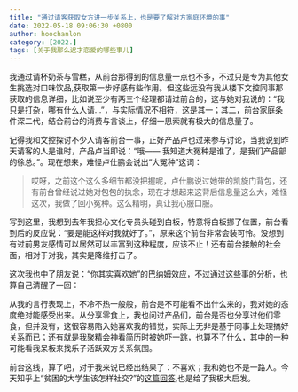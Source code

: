 ```yaml
---
title: "通过请客获取女方进一步关系上，也是要了解对方家庭环境的事"
date: 2022-05-18 09:06:30 +0800
author: hoochanlon
category: [2022.]
tags: [关于我那么迟才恋爱的哪些事儿]
---
```


我通过请杯奶茶与雪糕，从前台那得到的信息量一点也不多，不过只是专为其他女生挑选对口味饮品,获取第一步好感有些作用。但这些远没有我从楼下文控同事那获取的信息详细，比如说至少有两三个经理都请过前台的，这与她对我说的：“我只是打杂，哪有什么人请…”，与实际情况不相符，这是其一；其二，前台家庭条件深二代，结合前台的消费与言谈上，仔细一思索就有极大的信息量了。 <!-- more -->

记得我和文控探讨不少人请客前台一事，正好产品卢也过来参与讨论，当我说到昨天请客的人是谁时，产品卢当即说：“哦—— 我知道大冤种是谁了，是我们产品部的徐总。”。现在想来，难怪卢仕鹏会说出“大冤种”这词：

>哎呀，之前这个这么多细节都没把握呢，卢仕鹏说过她带的凯旋门背包，还有前台曾经说过她对包包的执念，现在才想起来这背后信息量这么大，难怪这次，我做了回小冤种。这么精明，真让我心服口服。

写到这里，我想到去年我担心文化专员头碰到白板，特意将白板挪了位置，前台看到后的反应说：“要是能这样对我就好了。”，原来这个前台非常会装可怜。没想到有过前男友感情可以居然可以丰富到这种程度，应该不止！还有前台接触的社会面，相对于对我，其实是降维打击了。

这次我也中了朋友说：“你其实喜欢她”的巴纳姆效应，不过通过这些事的分析，也算自己清醒了一回：

从我的言行表现上，不冷不热一般般，前台是不可能看不出什么来的，我对她的态度绝对能感受出来。从分享零食上，我也问过产品们，前台是否也分享过他们零食，但并没有，这很容易陷入她喜欢我的错觉，实际上无非是基于同事上处理搞好关系而已；还有就是我聚精会神看简历时被她吓一跳，也算不了什么，其中的一种可能看我呆板来找乐子活跃双方关系氛围。

前台这线，算了吧，对于我来说已经出结果了：不喜欢；我和她也不是一路人。今天知乎上“贫困的大学生该怎样社交?”的[这篇回答](https://www.zhihu.com/question/533078845/answer/2488476666),也是给了我极大启发。

